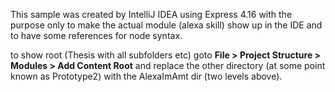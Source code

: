 This sample was created by IntelliJ IDEA using Express 4.16
with the purpose only to make the actual module (alexa skill)
show up in the IDE and to have some references for node syntax.  


to show root (Thesis with all subfolders etc)
goto **File > Project Structure > Modules > Add Content Root**
and replace the other directory (at some point known as Prototype2) 
with the AlexaImAmt dir (two levels above).